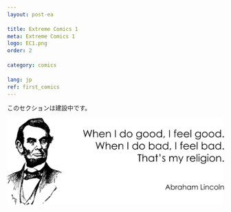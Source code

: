 ```yaml
---
layout: post-ea

title: Extreme Comics 1
meta: Extreme Comics 1
logo: EC1.png
order: 2

category: comics

lang: jp
ref: first_comics
---
```


このセクションは建設中です。

<a data-fancybox="gallery" href="/img/programming/Lincoln.png"><img src="/img/programming/Lincoln.png" alt=""></a>
